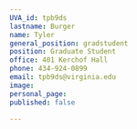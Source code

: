 ```yaml
---
UVA_id: tpb9ds
lastname: Burger
name: Tyler 
general_position: gradstudent
position: Graduate Student
office: 401 Kerchof Hall
phone: 434-924-0899
email: tpb9ds@virginia.edu
image:
personal_page: 
published: false

---
```

